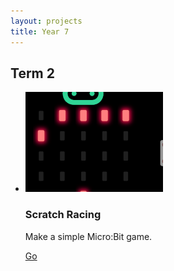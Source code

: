 ```yaml
---
layout: projects
title: Year 7
---
```



## Term 2

<ul class="projects">

<li>
	<img src="BitRacer/flavour.png" alt="BitRacer">
	<h3>Scratch Racing</h3>
	<p>Make a simple Micro:Bit game.</p>
	<a href="BitRacer/">
		Go
	</a>
</li>

</ul>